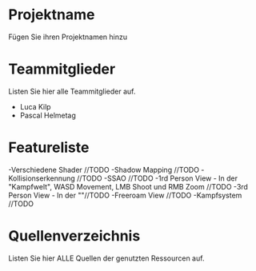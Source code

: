 # Projektname
Fügen Sie ihren Projektnamen hinzu

# Teammitglieder
Listen Sie hier alle Teammitglieder auf.
- Luca Kilp
- Pascal Helmetag

# Featureliste
-Verschiedene Shader //TODO
-Shadow Mapping //TODO
-Kollisionserkennung //TODO
-SSAO //TODO
-1rd Person View - In der "Kampfwelt", WASD Movement, LMB Shoot und RMB Zoom //TODO
-3rd Person View - In der ""//TODO
-Freeroam View //TODO
-Kampfsystem //TODO

# Quellenverzeichnis
Listen Sie hier ALLE Quellen der genutzten Ressourcen auf.
